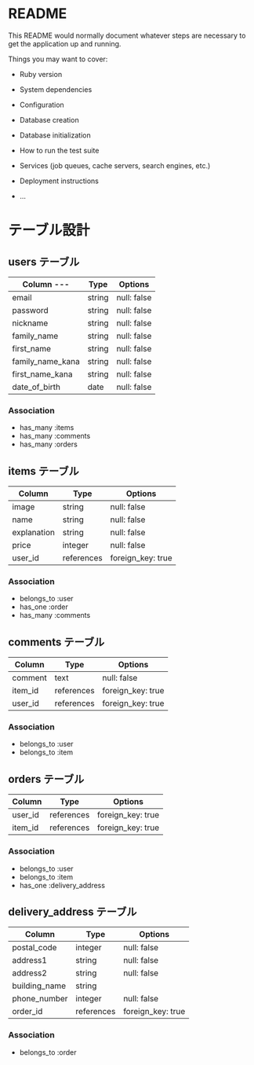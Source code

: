 # README

This README would normally document whatever steps are necessary to get the
application up and running.

Things you may want to cover:

* Ruby version

* System dependencies

* Configuration

* Database creation

* Database initialization

* How to run the test suite

* Services (job queues, cache servers, search engines, etc.)

* Deployment instructions

* ...



# テーブル設計

## users テーブル

| Column       --- | Type     | Options     |
| ---------------- | -------- | ----------- |
| email            | string   | null: false |
| password         | string   | null: false |
| nickname         | string   | null: false |
| family_name      | string   | null: false |
| first_name       | string   | null: false |
| family_name_kana | string   | null: false |
| first_name_kana  | string   | null: false |
| date_of_birth    | date     | null: false |

### Association
- has_many :items
- has_many :comments
- has_many :orders


## items テーブル

| Column           | Type       | Options           |
| ---------------- | ---------- | ----------------- |
| image            | string     | null: false       |
| name             | string     | null: false       |
| explanation      | string     | null: false       |
| price            | integer    | null: false       |
| user_id          | references | foreign_key: true |

### Association
- belongs_to :user
- has_one :order
- has_many :comments


## comments テーブル

| Column          | Type       | Options           |
| --------------- | ---------- | ----------------- |
| comment         | text       | null: false       |
| item_id         | references | foreign_key: true |
| user_id         | references | foreign_key: true |

### Association
- belongs_to :user
- belongs_to :item


## orders テーブル

| Column           | Type       | Options           |
| ---------------- | ---------- | ----------------- |
| user_id          | references | foreign_key: true |
| item_id          | references | foreign_key: true |

### Association
- belongs_to :user
- belongs_to :item
- has_one :delivery_address


## delivery_address テーブル

| Column        | Type       | Options           |
| ------------- | ---------- | ----------------- |
| postal_code   | integer    | null: false       |
| address1      | string     | null: false       |
| address2      | string     | null: false       |
| building_name | string     |                   |
| phone_number  | integer    | null: false       |
| order_id      | references | foreign_key: true |

### Association
- belongs_to :order
